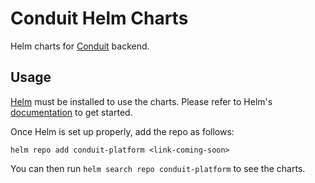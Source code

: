# Conduit Helm Charts

Helm charts for [Conduit](https://getconduit.dev/) backend.

## Usage

[Helm](https://helm.sh) must be installed to use the charts.
Please refer to Helm's [documentation](https://helm.sh/docs/) to get started.

Once Helm is set up properly, add the repo as follows:

```console
helm repo add conduit-platform <link-coming-soon>
```

You can then run `helm search repo conduit-platform` to see the charts.

